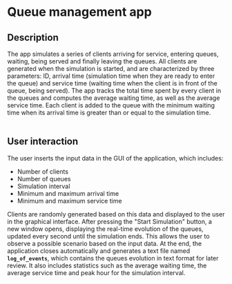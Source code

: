 # Queue management app
## Description
The app simulates a series of clients arriving for service, entering queues, waiting, being served and finally leaving the queues. All clients are generated when the 
simulation is started, and are characterized by three parameters: ID, arrival time (simulation time when they are ready to enter the queue) and service time 
(waiting time when the client is in front of the queue, being served). The app tracks the total time spent by every client in the queues and computes the average 
waiting time, as well as the average service time. Each client is added to the queue with the minimum waiting time when its arrival time is greater than or equal 
to the simulation time.<br><br>

## User interaction
The user inserts the input data in the GUI of the application, which includes:
* Number of clients
* Number of queues
* Simulation interval
* Minimum and maximum arrival time
* Minimum and maximum service time

Clients are randomly generated based on this data and displayed to the user in the graphical interface. After pressing the "Start Simulation" button, a new window opens,
displaying the real-time evolution of the queues, updated every second until the simulation ends. This allows the user to observe a possible scenario based on the input 
data. At the end, the application closes automatically and generates a text file named **`log_of_events`**, which contains the queues evolution in text format for later 
review. It also includes statistics such as the average waiting time, the average service time and peak hour for the simulation interval.
